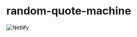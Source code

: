 # random-quote-machine
![[Netlify](https://img.shields.io/netlify/3bbbaa3e-44b2-4036-85f5-2222c4407cce)](https://rqm.dikdns.com)
